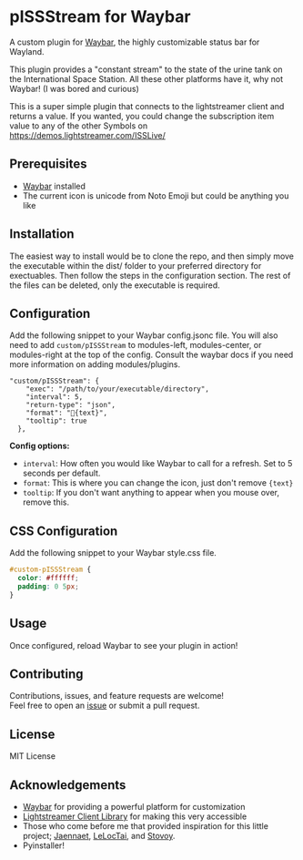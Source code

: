# pISSStream for Waybar

A custom plugin for [Waybar](https://github.com/AlexanderThaller/waybar), the highly customizable status bar for Wayland. 

This plugin provides a "constant stream" to the state of the urine tank on the International Space Station. All these other platforms have it, why not Waybar! (I was bored and curious) 

This is a super simple plugin that connects to the lightstreamer client and returns a value. If you wanted, you could change the subscription item value to any of the other Symbols on https://demos.lightstreamer.com/ISSLive/

## Prerequisites

- [Waybar](https://github.com/AlexanderThaller/waybar) installed
- The current icon is unicode from Noto Emoji but could be anything you like

## Installation

The easiest way to install would be to clone the repo, and then simply move the executable within the dist/ folder to your preferred directory for exectuables. Then follow the steps in the configuration section. The rest of the files can be deleted, only the executable is required. 

## Configuration

Add the following snippet to your Waybar config.jsonc file. You will also need to add `custom/pISSStream` to modules-left, modules-center, or modules-right at the top of the config. Consult the waybar docs if you need more information on adding modules/plugins.

```jsonc
"custom/pISSStream": {
    "exec": "/path/to/your/executable/directory", 
    "interval": 5,
    "return-type": "json",
    "format": "🚽{text}", 
    "tooltip": true
  },
```

**Config options:**
- `interval`: How often you would like Waybar to call for a refresh. Set to 5 seconds per default. 
- `format`: This is where you can change the icon, just don't remove `{text}`
- `tooltip`: If you don't want anything to appear when you mouse over, remove this.

## CSS Configuration

Add the following snippet to your Waybar style.css file.

```CSS
#custom-pISSStream {
  color: #ffffff;
  padding: 0 5px;
}
```

## Usage

Once configured, reload Waybar to see your plugin in action!

## Contributing

Contributions, issues, and feature requests are welcome!  
Feel free to open an [issue](https://github.com/SteezyMoss/pISSStream-Waybar/issues) or submit a pull request.

## License

MIT License

## Acknowledgements

- [Waybar](https://github.com/AlexanderThaller/waybar) for providing a powerful platform for customization
- [Lightstreamer Client Library](https://github.com/Lightstreamer/Lightstreamer-lib-client-haxe)  for making this very accessible
- Those who come before me that provided inspiration for this little project; [Jaennaet](https://github.com/Jaennaet/pISSStream), [LeLocTai](https://github.com/LeLocTai/pISSStreamUnity), and [Stovoy](https://github.com/Stovoy/pISSStreamGodot).
- Pyinstaller!


